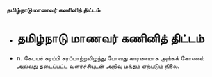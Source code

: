 **தமிழ்நாடு மாணவர் கணினித் திட்டம்**
- # தமிழ்நாடு மாணவர் கணினித் திட்டம்
- n. கேடயச் சுரப்பி சுரப்பாற்றலிழந்து போவது காரணமாக அங்கக் கோணல் அல்லது தடைப்பட்ட வளர்ச்சியுடன் அறிவு மந்தம் ஏற்படும் நிலை.

